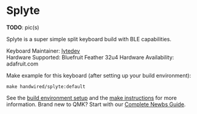 # Splyte

**TODO**: pic(s)

Splyte is a super simple split keyboard build with BLE capabilities.

Keyboard Maintainer: [lytedev](https://github.com/lytedev)  
Hardware Supported: Bluefruit Feather 32u4
Hardware Availability: adafruit.com

Make example for this keyboard (after setting up your build environment):

    make handwired/splyte:default

See the [build environment setup](https://docs.qmk.fm/#/getting_started_build_tools) and the [make instructions](https://docs.qmk.fm/#/getting_started_make_guide) for more information. Brand new to QMK? Start with our [Complete Newbs Guide](https://docs.qmk.fm/#/newbs).
